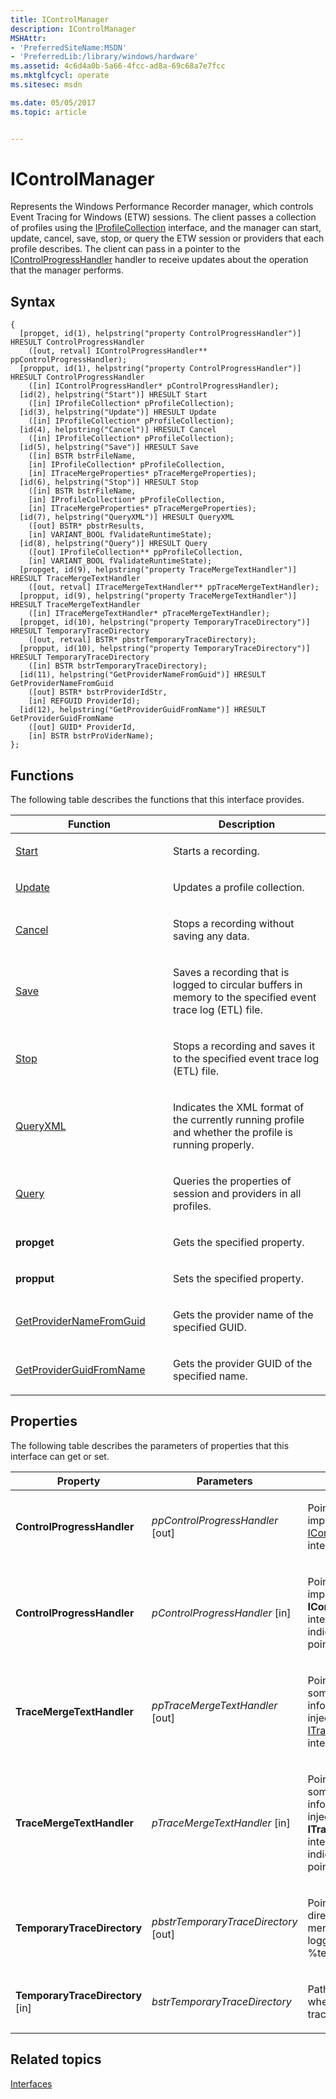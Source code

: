 ```yaml
---
title: IControlManager
description: IControlManager
MSHAttr:
- 'PreferredSiteName:MSDN'
- 'PreferredLib:/library/windows/hardware'
ms.assetid: 4c6d4a0b-5a66-4fcc-ad8a-69c68a7e7fcc
ms.mktglfcycl: operate
ms.sitesec: msdn

ms.date: 05/05/2017
ms.topic: article


---
```


# IControlManager


Represents the Windows Performance Recorder manager, which controls Event Tracing for Windows (ETW) sessions. The client passes a collection of profiles using the [IProfileCollection](iprofilecollection.md) interface, and the manager can start, update, cancel, save, stop, or query the ETW session or providers that each profile describes. The client can pass in a pointer to the [IControlProgressHandler](icontrolprogresshandler.md) handler to receive updates about the operation that the manager performs.

## Syntax


```
{
  [propget, id(1), helpstring("property ControlProgressHandler")] HRESULT ControlProgressHandler
    ([out, retval] IControlProgressHandler** ppControlProgressHandler);
  [propput, id(1), helpstring("property ControlProgressHandler")] HRESULT ControlProgressHandler
    ([in] IControlProgressHandler* pControlProgressHandler);
  [id(2), helpstring("Start")] HRESULT Start
    ([in] IProfileCollection* pProfileCollection);
  [id(3), helpstring("Update")] HRESULT Update
    ([in] IProfileCollection* pProfileCollection);
  [id(4), helpstring("Cancel")] HRESULT Cancel
    ([in] IProfileCollection* pProfileCollection);
  [id(5), helpstring("Save")] HRESULT Save
    ([in] BSTR bstrFileName,
    [in] IProfileCollection* pProfileCollection,
    [in] ITraceMergeProperties* pTraceMergeProperties);
  [id(6), helpstring("Stop")] HRESULT Stop
    ([in] BSTR bstrFileName,
    [in] IProfileCollection* pProfileCollection,
    [in] ITraceMergeProperties* pTraceMergeProperties);
  [id(7), helpstring("QueryXML")] HRESULT QueryXML
    ([out] BSTR* pbstrResults,
    [in] VARIANT_BOOL fValidateRuntimeState);
  [id(8), helpstring("Query")] HRESULT Query
    ([out] IProfileCollection** ppProfileCollection,
    [in] VARIANT_BOOL fValidateRuntimeState);
  [propget, id(9), helpstring("property TraceMergeTextHandler")] HRESULT TraceMergeTextHandler
    ([out, retval] ITraceMergeTextHandler** ppTraceMergeTextHandler);
  [propput, id(9), helpstring("property TraceMergeTextHandler")] HRESULT TraceMergeTextHandler
    ([in] ITraceMergeTextHandler* pTraceMergeTextHandler);
  [propget, id(10), helpstring("property TemporaryTraceDirectory")] HRESULT TemporaryTraceDirectory
    ([out, retval] BSTR* pbstrTemporaryTraceDirectory);
  [propput, id(10), helpstring("property TemporaryTraceDirectory")] HRESULT TemporaryTraceDirectory
    ([in] BSTR bstrTemporaryTraceDirectory);
  [id(11), helpstring("GetProviderNameFromGuid")] HRESULT GetProviderNameFromGuid
    ([out] BSTR* bstrProviderIdStr,
    [in] REFGUID ProviderId);
  [id(12), helpstring("GetProviderGuidFromName")] HRESULT GetProviderGuidFromName
    ([out] GUID* ProviderId,
    [in] BSTR bstrProViderName);
};
```

## Functions


The following table describes the functions that this interface provides.

<table>
<colgroup>
<col width="50%" />
<col width="50%" />
</colgroup>
<thead>
<tr class="header">
<th>Function</th>
<th>Description</th>
</tr>
</thead>
<tbody>
<tr class="odd">
<td><p><a href="start-icontrolmanager.md" data-raw-source="[Start](start-icontrolmanager.md)">Start</a></p></td>
<td><p>Starts a recording.</p></td>
</tr>
<tr class="even">
<td><p><a href="update-icontrolmanager.md" data-raw-source="[Update](update-icontrolmanager.md)">Update</a></p></td>
<td><p>Updates a profile collection.</p></td>
</tr>
<tr class="odd">
<td><p><a href="cancel.md" data-raw-source="[Cancel](cancel.md)">Cancel</a></p></td>
<td><p>Stops a recording without saving any data.</p></td>
</tr>
<tr class="even">
<td><p><a href="save-icontrolmanager.md" data-raw-source="[Save](save-icontrolmanager.md)">Save</a></p></td>
<td><p>Saves a recording that is logged to circular buffers in memory to the specified event trace log (ETL) file.</p></td>
</tr>
<tr class="odd">
<td><p><a href="stop-icontrolmanager.md" data-raw-source="[Stop](stop-icontrolmanager.md)">Stop</a></p></td>
<td><p>Stops a recording and saves it to the specified event trace log (ETL) file.</p></td>
</tr>
<tr class="even">
<td><p><a href="queryxml.md" data-raw-source="[QueryXML](queryxml.md)">QueryXML</a></p></td>
<td><p>Indicates the XML format of the currently running profile and whether the profile is running properly.</p></td>
</tr>
<tr class="odd">
<td><p><a href="query-icontrolmanager.md" data-raw-source="[Query](query-icontrolmanager.md)">Query</a></p></td>
<td><p>Queries the properties of session and providers in all profiles.</p></td>
</tr>
<tr class="even">
<td><p><strong>propget</strong></p></td>
<td><p>Gets the specified property.</p></td>
</tr>
<tr class="odd">
<td><p><strong>propput</strong></p></td>
<td><p>Sets the specified property.</p></td>
</tr>
<tr class="even">
<td><p><a href="getprovidernamefromguid.md" data-raw-source="[GetProviderNameFromGuid](getprovidernamefromguid.md)">GetProviderNameFromGuid</a></p></td>
<td><p>Gets the provider name of the specified GUID.</p></td>
</tr>
<tr class="odd">
<td><p><a href="getproviderguidfromname.md" data-raw-source="[GetProviderGuidFromName](getproviderguidfromname.md)">GetProviderGuidFromName</a></p></td>
<td><p>Gets the provider GUID of the specified name.</p></td>
</tr>
</tbody>
</table>

 

## Properties


The following table describes the parameters of properties that this interface can get or set.

<table>
<colgroup>
<col width="33%" />
<col width="33%" />
<col width="33%" />
</colgroup>
<thead>
<tr class="header">
<th>Property</th>
<th>Parameters</th>
<th>Description</th>
</tr>
</thead>
<tbody>
<tr class="odd">
<td><p><strong>ControlProgressHandler</strong></p></td>
<td><p><em>ppControlProgressHandler</em> [out]</p></td>
<td><p>Pointer to the client-side implementation of the <a href="icontrolprogresshandler.md" data-raw-source="[IControlProgressHandler](icontrolprogresshandler.md)">IControlProgressHandler</a> interface.</p></td>
</tr>
<tr class="even">
<td><p><strong>ControlProgressHandler</strong></p></td>
<td><p><em>pControlProgressHandler</em> [in]</p></td>
<td><p>Pointer to the client-side implementation of the <strong>IControlProgressHandler</strong> interface. E_POINTER indicates an invalid pointer.</p></td>
</tr>
<tr class="odd">
<td><p><strong>TraceMergeTextHandler</strong></p></td>
<td><p><em>ppTraceMergeTextHandler</em> [out]</p></td>
<td><p>Pointer to the text and some other merge time information in the trace injected by the <a href="itracemergetexthandler.md" data-raw-source="[ITraceMergeTextHandler](itracemergetexthandler.md)">ITraceMergeTextHandler</a> interface.</p></td>
</tr>
<tr class="even">
<td><p><strong>TraceMergeTextHandler</strong></p></td>
<td><p><em>pTraceMergeTextHandler</em> [in]</p></td>
<td><p>Pointer to the text and some other merge time information in the trace injected by the <strong>ITraceMergeTextHandler</strong> interface. E_POINTER indicates an invalid pointer.</p></td>
</tr>
<tr class="odd">
<td><p><strong>TemporaryTraceDirectory</strong></p></td>
<td><p><em>pbstrTemporaryTraceDirectory</em> [out]</p></td>
<td><p>Pointer to the path of the directory where the pre-merged trace files are logged. The default is the %temp% folder.</p></td>
</tr>
<tr class="even">
<td><p><strong>TemporaryTraceDirectory</strong> [in]</p></td>
<td><p><em>bstrTemporaryTraceDirectory</em></p></td>
<td><p>Path of the directory where the pre-merged trace files are logged.</p></td>
</tr>
</tbody>
</table>

 

## Related topics


[Interfaces](interfaces-wprcontrol.md)

 

 







